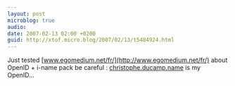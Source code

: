 ```yaml
---
layout: post
microblog: true
audio: 
date: 2007-02-13 02:00 +0200
guid: http://xtof.micro.blog/2007/02/13/t5484924.html
---
```

Just tested [www.egomedium.net/fr/](http://www.egomedium.net/fr/) about OpenID + i-name pack be careful : [christophe.ducamp.name](http://christophe.ducamp.name/) is my OpenID...
